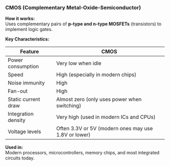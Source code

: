 ### CMOS (Complementary Metal-Oxide-Semiconductor)

**How it works:**  
Uses complementary pairs of **p-type and n-type MOSFETs** (transistors) to implement logic gates.

**Key Characteristics:**

|Feature|CMOS|
|---|---|
|Power consumption|Very low when idle|
|Speed|High (especially in modern chips)|
|Noise immunity|High|
|Fan-out|High|
|Static current draw|Almost zero (only uses power when switching)|
|Integration density|Very high (used in modern ICs and CPUs)|
|Voltage levels|Often 3.3V or 5V (modern ones may use 1.8V or lower)|

**Used in:**  
Modern processors, microcontrollers, memory chips, and most integrated circuits today.
